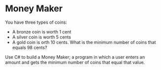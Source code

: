 # Money Maker

You have three types of coins:
* A bronze coin is worth 1 cent
* A silver coin is worth 5 cents
* A gold coin is orth 10 cents.
What is the minimum number of coins that equals 98 cents?

Use C# to build a Money Maker; a program in which a user enters an amount and gets the minimum number of coins that equal that value.